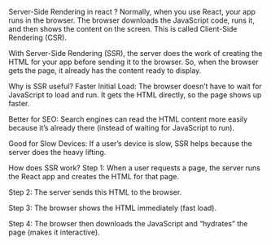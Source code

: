 Server-Side Rendering in react ?
Normally, when you use React, your app runs in the browser. The browser downloads the JavaScript code, runs it, and then shows the content on the screen. This is called Client-Side Rendering (CSR).

With Server-Side Rendering (SSR), the server does the work of creating the HTML for your app before sending it to the browser. So, when the browser gets the page, it already has the content ready to display.

Why is SSR useful?
Faster Initial Load: The browser doesn’t have to wait for JavaScript to load and run. It gets the HTML directly, so the page shows up faster.

Better for SEO: Search engines can read the HTML content more easily because it’s already there (instead of waiting for JavaScript to run).

Good for Slow Devices: If a user’s device is slow, SSR helps because the server does the heavy lifting.

How does SSR work?
Step 1: When a user requests a page, the server runs the React app and creates the HTML for that page.

Step 2: The server sends this HTML to the browser.

Step 3: The browser shows the HTML immediately (fast load).

Step 4: The browser then downloads the JavaScript and “hydrates” the page (makes it interactive).

